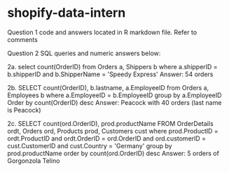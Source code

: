 # shopify-data-intern 

Question 1 code and answers located in R markdown file. Refer to comments 

Question 2 SQL queries and numeric answers below: 

  2a. select count(OrderID) from Orders a, Shippers b where a.shipperID = b.shipperID and b.ShipperName = 'Speedy Express'
      Answer: 54 orders 
  
  2b. SELECT count(OrderID), b.lastname, a.EmployeeID from Orders a, Employees b where a.EmployeeID = b.EmployeeID group by a.EmployeeID Order by count(OrderID)         desc
      Answer: Peacock with 40 orders 
          (last name is Peacock) 
          
   2c. SELECT count(ord.OrderID), prod.productName FROM OrderDetails ordt, Orders ord, Products prod, Customers cust where prod.ProductID = ordt.ProductID and            ordt.OrderID = ord.OrderID and ord.customerID = cust.CustomerID and cust.Country = 'Germany' group by prod.productName order by count(ord.OrderID) desc
       Answer: 5 orders of Gorgonzola Telino


